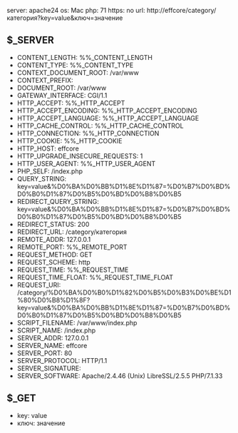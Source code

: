 server: apache24
os: Mac
php: 71
https: no
url: http://effcore/category/категория?key=value&ключ=значение

$_SERVER
---------------------------------------------------------------------
- CONTENT_LENGTH: %%_CONTENT_LENGTH
- CONTENT_TYPE: %%_CONTENT_TYPE
- CONTEXT_DOCUMENT_ROOT: /var/www
- CONTEXT_PREFIX: 
- DOCUMENT_ROOT: /var/www
- GATEWAY_INTERFACE: CGI/1.1
- HTTP_ACCEPT: %%_HTTP_ACCEPT
- HTTP_ACCEPT_ENCODING: %%_HTTP_ACCEPT_ENCODING
- HTTP_ACCEPT_LANGUAGE: %%_HTTP_ACCEPT_LANGUAGE
- HTTP_CACHE_CONTROL: %%_HTTP_CACHE_CONTROL
- HTTP_CONNECTION: %%_HTTP_CONNECTION
- HTTP_COOKIE: %%_HTTP_COOKIE
- HTTP_HOST: effcore
- HTTP_UPGRADE_INSECURE_REQUESTS: 1
- HTTP_USER_AGENT: %%_HTTP_USER_AGENT
- PHP_SELF: /index.php
- QUERY_STRING: key=value&%D0%BA%D0%BB%D1%8E%D1%87=%D0%B7%D0%BD%D0%B0%D1%87%D0%B5%D0%BD%D0%B8%D0%B5
- REDIRECT_QUERY_STRING: key=value&%D0%BA%D0%BB%D1%8E%D1%87=%D0%B7%D0%BD%D0%B0%D1%87%D0%B5%D0%BD%D0%B8%D0%B5
- REDIRECT_STATUS: 200
- REDIRECT_URL: /category/категория
- REMOTE_ADDR: 127.0.0.1
- REMOTE_PORT: %%_REMOTE_PORT
- REQUEST_METHOD: GET
- REQUEST_SCHEME: http
- REQUEST_TIME: %%_REQUEST_TIME
- REQUEST_TIME_FLOAT: %%_REQUEST_TIME_FLOAT
- REQUEST_URI: /category/%D0%BA%D0%B0%D1%82%D0%B5%D0%B3%D0%BE%D1%80%D0%B8%D1%8F?key=value&%D0%BA%D0%BB%D1%8E%D1%87=%D0%B7%D0%BD%D0%B0%D1%87%D0%B5%D0%BD%D0%B8%D0%B5
- SCRIPT_FILENAME: /var/www/index.php
- SCRIPT_NAME: /index.php
- SERVER_ADDR: 127.0.0.1
- SERVER_NAME: effcore
- SERVER_PORT: 80
- SERVER_PROTOCOL: HTTP/1.1
- SERVER_SIGNATURE: 
- SERVER_SOFTWARE: Apache/2.4.46 (Unix) LibreSSL/2.5.5 PHP/7.1.33

$_GET
---------------------------------------------------------------------
- key: value
- ключ: значение
